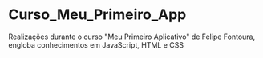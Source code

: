 # Curso_Meu_Primeiro_App
 Realizações durante o curso "Meu Primeiro Aplicativo" de Felipe Fontoura, engloba conhecimentos em JavaScript, HTML e CSS
